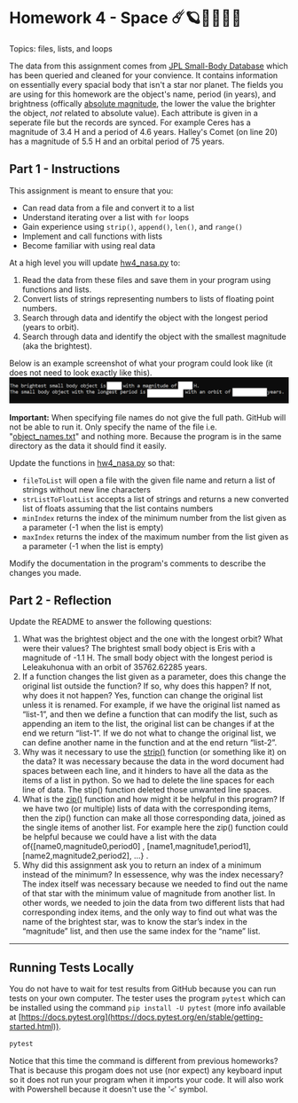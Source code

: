 # Homework 4 - Space ☄️🪐🌌🚀👩‍🚀
Topics: files, lists, and loops

The data from this assignment comes from [JPL Small-Body Database](https://ssd.jpl.nasa.gov/sbdb_query.cgi) which has been queried and cleaned for your convience. It contains information on essentially every spacial body that isn't a star nor planet. The fields you are using for this homework are the object's name, period (in years), and brightness (offically [absolute magnitude](https://en.wikipedia.org/wiki/Absolute_magnitude), the lower the value the brighter the object, *not* related to absolute value). Each attribute is given in a seperate file but the records are synced. For example Ceres has a magnitude of 3.4 H and a period of 4.6 years. Halley's Comet (on line 20) has a magnitude of 5.5 H and an orbital period of 75 years.

## Part 1 - Instructions
This assignment is meant to ensure that you:
* Can read data from a file and convert it to a list
* Understand iterating over a list with `for` loops
* Gain experience using `strip()`, `append()`, `len()`, and `range()`
* Implement and call functions with lists
* Become familiar with using real data

At a high level you will update [hw4_nasa.py](hw4_nasa.py) to:
1. Read the data from these files and save them in your program using functions and lists.
2. Convert lists of strings representing numbers to lists of floating point numbers.
3. Search through data and identify the object with the longest period (years to orbit).
4. Search through data and identify the object with the smallest magnitude (aka the brightest).

Below is an example screenshot of what your program could look like (it does not need to look exactly like this).
![Example Program Output](example_screenshot.png)


**Important:** When specifying file names do not give the full path. GitHub will not be able to run it. Only specify the name of the file i.e. "[object_names.txt](object_names.txt)" and nothing more. Because the program is in the same directory as the data it should find it easily.

Update the functions in [hw4_nasa.py](hw4_nasa.py) so that:
* `fileToList` will open a file with the given file name and return a list of strings without new line characters
* `strListToFloatList` accepts a list of strings and returns a new converted list of floats assuming that the list contains numbers
* `minIndex` returns the index of the minimum number from the list given as a parameter (-1 when the list is empty)
* `maxIndex` returns the index of the maximum number from the list given as a parameter (-1 when the list is empty)

 Modify the documentation in the program's comments to describe the changes you made.

 ## Part 2 - Reflection
 Update the README to answer the following questions:

 1. What was the brightest object and the one with the longest orbit? What were their values? The brightest small body object is  Eris  with a magnitude of  -1.1  H.
The small body object with the longest period is  Leleakuhonua  with an orbit of  35762.62285  years.
 2. If a function changes the list given as a parameter, does this change the original list outside the function? If so, why does this happen? If not, why does it not happen? Yes, function can change the original list unless it is renamed. For example, if we have the original list named as “list-1”, and then we define a function that can modify the list, such as appending an item to the list, the original list can be changes if at the end we return “list-1”. If we do not what to change the original list, we can define another name in the function and at the end return “list-2”.
 3. Why was it necessary to use the [strip()](https://www.w3schools.com/python/ref_string_strip.asp) function (or something like it) on the data? It was necessary because the data in the word document had spaces between each line, and it hinders to have all the data as the items of a list in python. So we had to delete the line spaces for each line of data. The stip() function deleted those unwanted line spaces.  
 4. What is the [zip()](https://www.geeksforgeeks.org/zip-in-python/) function and how might it be helpful in this program? If we have two (or multiple) lists of data with the corresponding items, then the zip() function can make all those corresponding data, joined as the single items of another list. For example here the zip() function could be helpful because we could have a list with the data of{[name0,magnitude0,period0] , [name1,magnitude1,period1], [name2,magnitude2,period2], …} . 
 5. Why did this assignment ask you to return an index of a minimum instead of the minimum? In essessence, why was the index necessary? The index itself was necessary because we needed to find out the name of that star with the minimum value of magnitude from another list. In other words, we needed to join the data from two different lists that had corresponding index items, and the only way to find out what was the name of the brightest star, was to know the star’s index in the “magnitude” list, and then use the same index for the “name” list. 

 ---
 ## Running Tests Locally
 You do not have to wait for test results from GitHub because you can run tests on your own computer. The tester uses the program `pytest` which can be installed using the command `pip install -U pytest` (more info available at [https://docs.pytest.org](https://docs.pytest.org/en/stable/getting-started.html)).

 ``` bash
 pytest
 ```

 Notice that this time the command is different from previous homeworks? That is because this progam does not use (nor expect) any keyboard input so it does not run your program when it imports your code. It will also work with Powershell because it doesn't use the '`<`' symbol.
